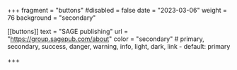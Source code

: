 +++
fragment = "buttons"
#disabled = false
date = "2023-03-06"
weight = 76
background = "secondary"

[[buttons]]
  text = "SAGE publishing"
  url = "https://group.sagepub.com/about"
  color = "secondary" # primary, secondary, success, danger, warning, info, light, dark, link - default: primary

+++
